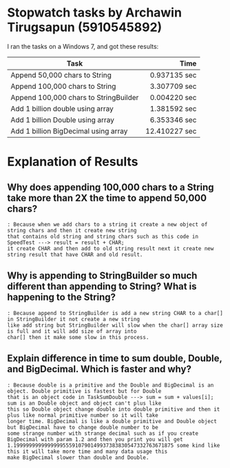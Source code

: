 # Stopwatch tasks by Archawin Tirugsapun (5910545892)

I ran the tasks on a Windows 7, and got these results:

Task                                  | Time
--------------------------------------|-------:
Append  50,000 chars to String        |  0.937135 sec
Append 100,000 chars to String        |  3.307709 sec
Append 100,000 chars to StringBuilder |  0.004220 sec
Add 1 billion double using array      |  1.381592 sec
Add 1 billion Double using array	  |  6.353346 sec
Add 1 billion BigDecimal using array  |  12.410227 sec

# Explanation of Results

## Why does appending 100,000 chars to a String take more than 2X the time to append 50,000 chars?

	: Because when we add chars to a string it create a new object of string chars and then it create new string
	that contains old string and string chars such as this code in SpeedTest ---> result = result + CHAR;
	it create CHAR and then add to old string result next it create new string result that have CHAR and old result.

## Why is appending to StringBuilder so much different than appending to String?  What is happening to the String?

	: Because append to StringBuilder is add a new string CHAR to a char[] in StringBuilder it not create a new string
	like add string but StringBuilder will slow when the char[] array size is full and it will add size of array into
	char[] then it make some slow in this process.

## Explain difference in time to sum double, Double, and BigDecimal.  Which is faster and why?

	: Because double is a primitive and the Double and BigDecimal is an object. Double primitive is fastest but for Double
	that is an object code in TaskSumDouble ---> sum = sum + values[i]; sum is an Double object and object can't plus like
	this so Double object change double into double primitive and then it plus like normal primitive number so it will take
	longer time. BigDecimal is like a double primitive and Double object but BigDecimal have to change double number to be
	some strange number with strange decimal such as if you create BigDecimal with param 1.2 and then you print you will get
	1.1999999999999999555910790149937383830547332763671875 some kind like this it will take more time and many data usage this
	make BigDecimal slower than double and Double.